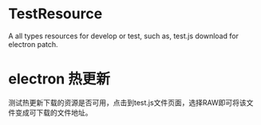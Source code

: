 # TestResource
A all types resources for develop or test, such as, test.js download for electron patch.

# electron 热更新  
测试热更新下载的资源是否可用，点击到test.js文件页面，选择RAW即可将该文件变成可下载的文件地址。
